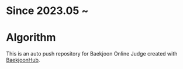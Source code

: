 # Since 2023.05 ~

# Algorithm
This is an auto push repository for Baekjoon Online Judge created with [BaekjoonHub](https://github.com/BaekjoonHub/BaekjoonHub).
